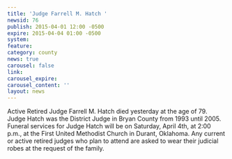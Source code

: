 ```yaml
---
title: 'Judge Farrell M. Hatch '
newsid: 76
publish: 2015-04-01 12:00 -0500
expire: 2015-04-04 01:00 -0500
system: 
feature: 
category: county
news: true
carousel: false
link: 
carousel_expire: 
carousel_content: ''
layout: news
---
```

<p>Active Retired Judge Farrell M. Hatch died yesterday at the age of 79. Judge Hatch was the District Judge in Bryan County from 1993 until 2005. Funeral services for Judge Hatch will be on Saturday, April 4th, at 2:00 p.m., at the First United Methodist Church in Durant, Oklahoma. Any current or active retired judges who plan to attend are asked to wear their judicial robes at the request of the family.</p>